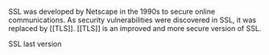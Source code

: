 SSL was developed by Netscape in the 1990s to secure online communications. As security vulnerabilities were discovered in SSL, it was replaced by [[TLS]]. [[TLS]] is an improved and more secure version of SSL.

SSL last version 